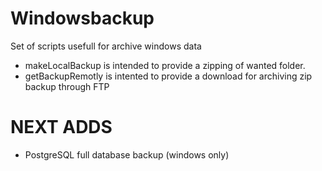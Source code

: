 # Windowsbackup

Set of scripts usefull for archive windows data

- makeLocalBackup is intended to provide a zipping of wanted folder.
- getBackupRemotly is intented to provide a download for archiving zip backup through FTP

# NEXT ADDS 

- PostgreSQL full database backup (windows only)
